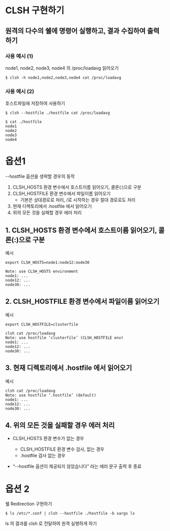 # CLSH 구현하기

## 원격의 다수의 쉘에 명령어 실행하고, 결과 수집하여 출력하기

### 사용 예시 (1)
node1, node2, node3, node4 의 /proc/loadavg 읽어오기
```
$ clsh -h node1,node2,node3,node4 cat /proc/loadavg
```
 

### 사용 예시 (2)
호스트파일에 저장하여 사용하기
```
$ clsh --hostfile ./hostfile cat /proc/loadavg
```

```
$ cat ./hostfile
node1
node2
node3
node4
```


# 옵션1  
--hostfile 옵션을 생략할 경우의 동작
1. CLSH_HOSTS 환경 변수에서 호스트이름 읽어오기, 콜론(:)으로 구분
2. CLSH_HOSTFILE 환경 변수에서 파일이름 읽어오기
    - 기본은 상대경로로 처리, /로 시작하는 경우 절대 경로로도 처리 
3. 현재 디렉토리에서 .hostfile 에서 읽어오기
4. 위의 모든 것을 실패할 경우 에러 처리


## 1. CLSH_HOSTS 환경 변수에서 호스트이름 읽어오기, 콜론(:)으로 구분
예시<br/>
```
export CLSH_HOSTS=node1:node12:node30
```
```clsh cat /proc/loadavg
Note: use CLSH_HOSTS environment
node1: ...
node12: ...
node30: ...
```

## 2. CLSH_HOSTFILE 환경 변수에서 파일이름 읽어오기

예시<br/>
```
export CLSH_HOSTFILE=clsuterfile
```
```
clsh cat /proc/loadavg
Note: use hostfile ‘clusterfile’ (CLSH_HOSTFILE env) 
node1: ...
node12: ...
node30: ...
```

## 3. 현재 디렉토리에서 .hostfile 에서 읽어오기

예시<br/>
```
clsh cat /proc/loadavg
Note: use hostfile ‘.hostfile’ (default) 
node1: ...
node12: ...
node30: ...
```

## 4. 위의 모든 것을 실패할 경우 에러 처리

- CLSH_HOSTS 환경 변수가 없는 경우 
    - CLSH_HOSTFILE 환경 변수 검사, 없는 경우 
    - .hostfile 검사 없는 경우

- “--hostfile 옵션이 제공되지 않았습니다” 라는 에러 문구 출력 후 종료 



# 옵션 2
쉘 Redirection 구현하기

```
$ ls /etc/*.conf | clsh --hostfile ./hostfile -b xargs ls
```
ls 의 결과를 clsh 로 전달하여 원격 실행하게 하기